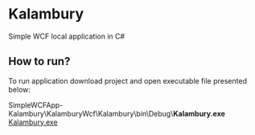 # Kalambury
Simple WCF local application in C#

## How to run?
To run application download project and open executable file presented below:

SimpleWCFApp-Kalambury\KalamburyWcf\Kalambury\bin\Debug\\**Kalambury.exe** [Kalambury.exe](Kalambury/bin/Debug)

